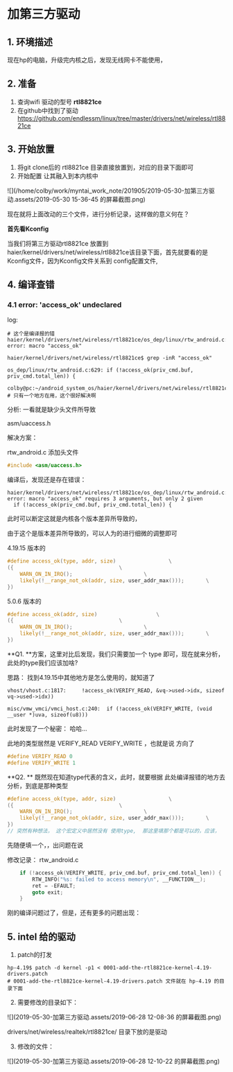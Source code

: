# 加第三方驱动

## 1. 环境描述

现在hp的电脑，升级完内核之后，发现无线网卡不能使用，

## 2. 准备

1. 查询wifi 驱动的型号 **rtl8821ce**
2. 在github中找到了驱动 https://github.com/endlessm/linux/tree/master/drivers/net/wireless/rtl8821ce

## 3. 开始放置

1. 将git clone后的  rtl8821ce 目录直接放置到，对应的目录下面即可 
2. 开始配置 让其融入到本内核中

![](/home/colby/work/myntai_work_note/201905/2019-05-30-加第三方驱动.assets/2019-05-30 15-36-45 的屏幕截图.png)



现在就将上面改动的三个文件，进行分析记录，这样做的意义何在？

**首先看Kconfig**

当我们将第三方驱动rtl8821ce 放置到  haier/kernel/drivers/net/wireless/rtl8821ce该目录下面，首先就要看的是 Kconfig文件，因为Kconfig文件关系到 config配置文件,



## 4. 编译查错

### 4.1  error: 'access_ok' undeclared

log:

```shell
# 这个是编译报的错
haier/kernel/drivers/net/wireless/rtl8821ce/os_dep/linux/rtw_android.c:629:49: error: macro "access_ok"

haier/kernel/drivers/net/wireless/rtl8821ce$ grep -inR "access_ok"

os_dep/linux/rtw_android.c:629:	if (!access_ok(priv_cmd.buf, priv_cmd.total_len)) {

colby@pc:~/android_system_os/haier/kernel/drivers/net/wireless/rtl8821ce$
# 只有一个地方在用，这个很好解决啊
```



分析: 一看就是缺少头文件所导致

asm/uaccess.h

解决方案：

rtw_android.c 添加头文件

```c
#include <asm/uaccess.h>
```



编译后，发现还是存在错误：

```shell
haier/kernel/drivers/net/wireless/rtl8821ce/os_dep/linux/rtw_android.c:629:49: error: macro "access_ok" requires 3 arguments, but only 2 given
  if (!access_ok(priv_cmd.buf, priv_cmd.total_len)) {
```

此时可以断定这就是内核各个版本差异所导致的，

由于这个是版本差异所导致的，可以人为的进行细微的调整即可

4.19.15 版本的

```c
#define access_ok(type, addr, size)                 \
({                                  \
    WARN_ON_IN_IRQ();                       \
    likely(!__range_not_ok(addr, size, user_addr_max()));       \
}) 
```

5.0.6 版本的

```c
#define access_ok(addr, size)                   \
({                                  \
    WARN_ON_IN_IRQ();                       \
    likely(!__range_not_ok(addr, size, user_addr_max()));       \
})

```

**Q1. **方案，这里对比后发现，我们只需要加一个 type 即可，现在就来分析，此处的type我们应该加啥?

思路： 找到4.19.15中其他地方是怎么使用的，就知道了

```shell
vhost/vhost.c:1817:	    !access_ok(VERIFY_READ, &vq->used->idx, sizeof vq->used->idx))

misc/vmw_vmci/vmci_host.c:240:	if (!access_ok(VERIFY_WRITE, (void __user *)uva, sizeof(u8)))
```

此时发现了一个秘密： 哈哈...

此地的类型居然是 VERIFY_READ  VERIFY_WRITE ，也就是说 方向了

```c
#define VERIFY_READ 0                                                                                               
#define VERIFY_WRITE 1
```

**Q2. ** 既然现在知道type代表的含义，此时，就要根据 此处编译报错的地方去分析，到底是那种类型

```c
#define access_ok(type, addr, size)                 \
({                                  \
    WARN_ON_IN_IRQ();                       \
    likely(!__range_not_ok(addr, size, user_addr_max()));       \
}) 
// 突然有种想法， 这个宏定义中居然没有 使用type,  那这里填那个都是可以的，应该，
```

先随便填一个，，出问题在说

修改记录： rtw_android.c

```c
    if (!access_ok(VERIFY_WRITE, priv_cmd.buf, priv_cmd.total_len)) {                   
        RTW_INFO("%s: failed to access memory\n", __FUNCTION__);
        ret = -EFAULT;
        goto exit;
    }    
```

刚的编译问题过了，但是，还有更多的问题出现：

## 5. intel 给的驱动

1. patch的打发

```shell
hp-4.19$ patch -d kernel -p1 < 0001-add-the-rtl8821ce-kernel-4.19-drivers.patch
# 0001-add-the-rtl8821ce-kernel-4.19-drivers.patch 文件就在 hp-4.19 的目录下面
```

2. 需要修改的目录如下：

![](2019-05-30-加第三方驱动.assets/2019-06-28 12-08-36 的屏幕截图.png)

drivers/net/wireless/realtek/rtl8821ce/ 目录下放的是驱动

3. 修改的文件：

![](2019-05-30-加第三方驱动.assets/2019-06-28 12-10-22 的屏幕截图.png)

